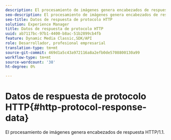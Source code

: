 ```yaml
---
description: El procesamiento de imágenes genera encabezados de respuesta HTTP/1.1.
seo-description: El procesamiento de imágenes genera encabezados de respuesta HTTP/1.1.
seo-title: Datos de respuesta de protocolo HTTP
solution: Experience Manager
title: Datos de respuesta de protocolo HTTP
uuid: ab7117bc-97b1-4400-b8ac-51b2899cb4fb
feature: Dynamic Media Classic,SDK/API
role: Desarrollador, profesional empresarial
translation-type: tm+mt
source-git-commit: 469d1a5c43a972116a8a2efb0de5708800130a99
workflow-type: tm+mt
source-wordcount: '38'
ht-degree: 0%

---
```



# Datos de respuesta de protocolo HTTP{#http-protocol-response-data}

El procesamiento de imágenes genera encabezados de respuesta HTTP/1.1.

